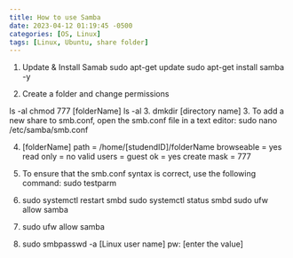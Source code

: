 ```yaml
---
title: How to use Samba
date: 2023-04-12 01:19:45 -0500
categories: [OS, Linux]
tags: [Linux, Ubuntu, share folder]
---
```


1. Update & Install Samab
sudo apt-get update
sudo apt-get install samba -y

2. Create a folder and change permissions

ls -al chmod 777 [folderName]
ls -al
3. dmkdir [directory name]
3. To add a new share to smb.conf, open the smb.conf file in a text editor:
	sudo nano /etc/samba/smb.conf
  
4. [folderName]
path = /home/[studendID]/folderName
browseable = yes
read only = no
valid users = 
guest ok = yes
create mask = 777

5. To ensure that the smb.conf syntax is correct, use the following command:
	sudo testparm

6. sudo systemctl restart smbd
sudo systemctl status smbd
sudo ufw allow samba


7. sudo ufw allow samba


8. sudo smbpasswd -a [Linux user name]
pw: [enter the value]


